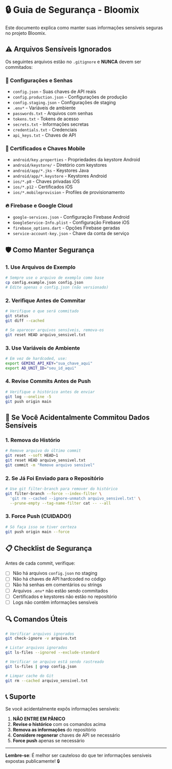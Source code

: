 # 🔒 Guia de Segurança - Bloomix

Este documento explica como manter suas informações sensíveis seguras no projeto Bloomix.

## ⚠️ Arquivos Sensíveis Ignorados

Os seguintes arquivos estão no `.gitignore` e **NUNCA** devem ser commitados:

### 🔑 Configurações e Senhas
- `config.json` - Suas chaves de API reais
- `config.production.json` - Configurações de produção
- `config.staging.json` - Configurações de staging
- `.env*` - Variáveis de ambiente
- `passwords.txt` - Arquivos com senhas
- `tokens.txt` - Tokens de acesso
- `secrets.txt` - Informações secretas
- `credentials.txt` - Credenciais
- `api_keys.txt` - Chaves de API

### 📱 Certificados e Chaves Mobile
- `android/key.properties` - Propriedades da keystore Android
- `android/keystore/` - Diretório com keystores
- `android/app/*.jks` - Keystores Java
- `android/app/*.keystore` - Keystores Android
- `ios/*.p8` - Chaves privadas iOS
- `ios/*.p12` - Certificados iOS
- `ios/*.mobileprovision` - Profiles de provisionamento

### 🔥 Firebase e Google Cloud
- `google-services.json` - Configuração Firebase Android
- `GoogleService-Info.plist` - Configuração Firebase iOS
- `firebase_options.dart` - Opções Firebase geradas
- `service-account-key.json` - Chave da conta de serviço

## 🛡️ Como Manter Segurança

### 1. **Use Arquivos de Exemplo**
```bash
# Sempre use o arquivo de exemplo como base
cp config.example.json config.json
# Edite apenas o config.json (não versionado)
```

### 2. **Verifique Antes de Commitar**
```bash
# Verifique o que será commitado
git status
git diff --cached

# Se aparecer arquivos sensíveis, remova-os
git reset HEAD arquivo_sensivel.txt
```

### 3. **Use Variáveis de Ambiente**
```bash
# Em vez de hardcoded, use:
export GEMINI_API_KEY="sua_chave_aqui"
export AD_UNIT_ID="seu_id_aqui"
```

### 4. **Revise Commits Antes de Push**
```bash
# Verifique o histórico antes de enviar
git log --oneline -5
git push origin main
```

## 🚨 Se Você Acidentalmente Commitou Dados Sensíveis

### 1. **Remova do Histório**
```bash
# Remove arquivo do último commit
git reset --soft HEAD~1
git reset HEAD arquivo_sensivel.txt
git commit -m "Remove arquivo sensível"
```

### 2. **Se Já Foi Enviado para o Repositório**
```bash
# Use git filter-branch para remover do histórico
git filter-branch --force --index-filter \
  'git rm --cached --ignore-unmatch arquivo_sensivel.txt' \
  --prune-empty --tag-name-filter cat -- --all
```

### 3. **Force Push (CUIDADO!)**
```bash
# Só faça isso se tiver certeza
git push origin main --force
```

## 📋 Checklist de Segurança

Antes de cada commit, verifique:

- [ ] Não há arquivos `config.json` no staging
- [ ] Não há chaves de API hardcoded no código
- [ ] Não há senhas em comentários ou strings
- [ ] Arquivos `.env*` não estão sendo commitados
- [ ] Certificados e keystores não estão no repositório
- [ ] Logs não contêm informações sensíveis

## 🔍 Comandos Úteis

```bash
# Verificar arquivos ignorados
git check-ignore -v arquivo.txt

# Listar arquivos ignorados
git ls-files --ignored --exclude-standard

# Verificar se arquivo está sendo rastreado
git ls-files | grep config.json

# Limpar cache do Git
git rm --cached arquivo_sensivel.txt
```

## 📞 Suporte

Se você acidentalmente expôs informações sensíveis:

1. **NÃO ENTRE EM PÂNICO**
2. **Revise o histórico** com os comandos acima
3. **Remova as informações** do repositório
4. **Considere regenerar** chaves de API se necessário
5. **Force push** apenas se necessário

---

**Lembre-se**: É melhor ser cauteloso do que ter informações sensíveis expostas publicamente! 🔒
